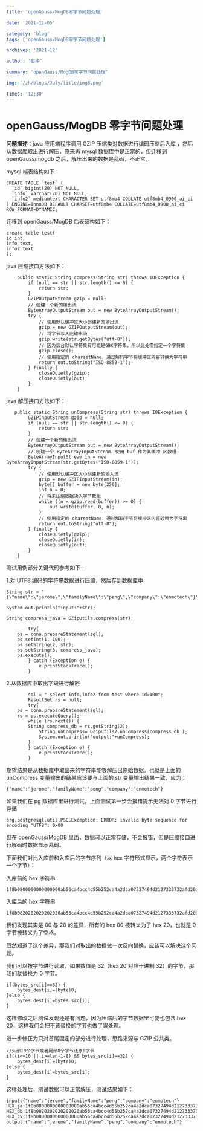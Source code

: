 ```yaml
---
title: 'openGauss/MogDB零字节问题处理'

date: '2021-12-05'

category: 'blog'
tags: ['openGauss/MogDB零字节问题处理']

archives: '2021-12'

author: '彭冲'

summary: 'openGauss/MogDB零字节问题处理'

img: '/zh/blogs/July/title/img6.png'

times: '12:30'
---
```


# openGauss/MogDB 零字节问题处理<a name="ZH-CN_TOPIC_0000001219296203"></a>

**问题描述**：java 应用端程序调用 GZIP 压缩类对数据进行编码压缩后入库 ，然后从数据库取出进行解压，原来再 mysql 数据库中是正常的，但迁移到 openGauss/mogdb 之后，解压出来的数据是乱码，不正常。

mysql 端表结构如下：

```
CREATE TABLE `test` (
  `id` bigint(20) NOT NULL,
  `info` varchar(20) NOT NULL,
  `info2` mediumtext CHARACTER SET utf8mb4 COLLATE utf8mb4_0900_ai_ci
) ENGINE=InnoDB DEFAULT CHARSET=utf8mb4 COLLATE=utf8mb4_0900_ai_ci ROW_FORMAT=DYNAMIC;
```

迁移到 openGauss/MogDB 后表结构如下：

```
create table test(
id int,
info text,
info2 text
);
```

java 压缩接口方法如下：

```
    public static String compress(String str) throws IOException {
        if (null == str || str.length() <= 0) {
            return str;
        }
        GZIPOutputStream gzip = null;
        // 创建一个新的输出流
        ByteArrayOutputStream out = new ByteArrayOutputStream();
        try {
            // 使用默认缓冲区大小创建新的输出流
            gzip = new GZIPOutputStream(out);
            // 将字节写入此输出流
            gzip.write(str.getBytes("utf-8"));
            // 因为后台默认字符集有可能是GBK字符集，所以此处需指定一个字符集
            gzip.close();
            // 使用指定的 charsetName，通过解码字节将缓冲区内容转换为字符串
            return out.toString("ISO-8859-1");
        } finally {
            closeQuietly(gzip);
            closeQuietly(out);
        }
    }
```

java 解压接口方法如下：

```
   public static String unCompress(String str) throws IOException {
        GZIPInputStream gzip = null;
        if (null == str || str.length() <= 0) {
            return str;
        }
        // 创建一个新的输出流
        ByteArrayOutputStream out = new ByteArrayOutputStream();
        // 创建一个 ByteArrayInputStream，使用 buf 作为其缓冲 区数组
        ByteArrayInputStream in = new ByteArrayInputStream(str.getBytes("ISO-8859-1"));
        try {
            // 使用默认缓冲区大小创建新的输入流
            gzip = new GZIPInputStream(in);
            byte[] buffer = new byte[256];
            int n = 0;
            // 将未压缩数据读入字节数组
            while ((n = gzip.read(buffer)) >= 0) {
                out.write(buffer, 0, n);
            }
            // 使用指定的 charsetName，通过解码字节将缓冲区内容转换为字符串
            return out.toString("utf-8");
        } finally {
            closeQuietly(gzip);
            closeQuietly(in);
            closeQuietly(out);
        }
    }
```

测试用例部分关键代码参考如下：

1.对 UTF8 编码的字符串数据进行压缩，然后存到数据库中

```
String str = "{\"name\":\"jerome\",\"familyName\":\"peng\",\"company\":\"enmotech\"}";

System.out.println("input:"+str);

String compress_java = GZipUtils.compress(str);

        try{
	ps = conn.prepareStatement(sql);
	ps.setInt(1, 100);
	ps.setString(2, str);
	ps.setString(3, compress_java);
	ps.execute();
        } catch (Exception e) {
            e.printStackTrace();
        }
```

2.从数据库中取出字段进行解密

```
        sql = " select info,info2 from test where id=100";
        ResultSet rs = null;
        try{
	ps = conn.prepareStatement(sql);
	rs = ps.executeQuery();
	    while (rs.next()) {
		String compress_db = rs.getString(2);
	        String unCompress= GZipUtils2.unCompress(compress_db );
	        System.out.println("output:"+unCompress);
	    }
        } catch (Exception e) {
            e.printStackTrace();
        }
```

期望结果是从数据库中取出来的字符串能够解压出原始数据。也就是上面的 unCompress 变量输出的结果应该要与上面的 str 变量输出结果一致，应为：

```
{"name":"jerome","familyName":"peng","company":"enmotech"}
```

如果我们在 pg 数据库里进行测试，上面测试第一步会报错提示无法对 0 字节进行存储

```
org.postgresql.util.PSQLException: ERROR: invalid byte sequence for encoding "UTF8": 0x00
```

但在 openGauss/MogDB 里面，数据可以正常存储，不会报错，但是压缩接口进行解码时数据显示乱码。

下面我们对比入库前和入库后的字节序列（以 hex 字符形式显示，两个字符表示一个字节）：

入库前的 hex 字符串

```
1f8b0800000000000000ab56ca4bcc4d55b252ca4a2dca07327494d2127333732afd20a205a979e940b1e4fcdc82c4bc4aa0406a5e6e7e496a7286522d003efb28273a000000
```

入库后的 hex 字符串

```
1f8b0820202020202020ab56ca4bcc4d55b252ca4a2dca07327494d2127333732afd20a205a979e940b1e4fcdc82c4bc4aa0406a5e6e7e496a7286522d203efb28273a202020
```

我们发现其实是 00 与 20 的差异，所有的 hex 00 被转义为了 hex 20，也就是 0 字节被转义为了空格。

既然知道了这个差异，那我们对取出的数据做一次反向替换，应该可以解决这个问题。

我们可以按字节进行读取，如果数值是 32（hex 20 对应十进制 32）的字节，那我们就替换为 0 字节。

```
if(bytes_src[i]==32) {
    bytes_dest[i]=(byte)0;
}else {
    bytes_dest[i]=bytes_src[i];
}
```

这样修改之后测试发现还是有问题，因为压缩后的字节数据里可能也包含 hex 20，这样我们会把不该替换的字节也做了误处理。

进一步修正为只对首尾固定的部分进行处理，思路来源与 GZIP 公共类。

```
//头部10个字节或者尾部8个字节还原0字节
if((i<=10 || i>=len-1-8) && bytes_src[i]==32) {
    bytes_dest[i]=(byte)0;
}else {
    bytes_dest[i]=bytes_src[i];
}
```

这样处理后，测试数据可以正常解压，测试结果如下：

```
input:{"name":"jerome","familyName":"peng","company":"enmotech"}
HEX_ja:1f8b0800000000000000ab56ca4bcc4d55b252ca4a2dca07327494d2127333732afd20a205a979e940b1e4fcdc82c4bc4aa0406a5e6e7e496a7286522d003efb28273a000000
HEX_db:1f8b0820202020202020ab56ca4bcc4d55b252ca4a2dca07327494d2127333732afd20a205a979e940b1e4fcdc82c4bc4aa0406a5e6e7e496a7286522d203efb28273a202020
HEX_cv:1f8b0800000000000000ab56ca4bcc4d55b252ca4a2dca07327494d2127333732afd20a205a979e940b1e4fcdc82c4bc4aa0406a5e6e7e496a7286522d003efb28273a000000
output:{"name":"jerome","familyName":"peng","company":"enmotech"}
```

